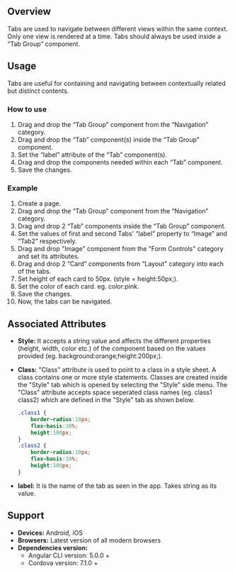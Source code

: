 ## Overview
Tabs are used to navigate between different views within the same context. Only one view is rendered at a time. Tabs should always be used inside a “Tab Group” component.

## Usage
Tabs are useful for containing and navigating between contextually related but distinct contents.

### How to use

1. Drag and drop the “Tab Group” component from the “Navigation” category.
2. Drag and drop the “Tab” component(s) inside the “Tab Group” component.
3. Set the “label” attribute of the “Tab” component(s).
4. Drag and drop the components needed within each “Tab” component.
5. Save the changes.

### Example
1. Create a page.
2. Drag and drop the “Tab Group” component from the “Navigation” category.
3. Drag and drop 2 “Tab” components inside the “Tab Group” component.
4. Set the values of first and second Tabs' “label” property to “Image” and “Tab2” respectively.
5. Drag and drop "Image" component from the "Form Controls" category and set its attributes.
6. Drag and drop 2 “Card” components from “Layout” category into each of the tabs.
7. Set height of each card  to 50px. (style = height:50px;).
8. Set the color of each card. eg. color:pink. 
9. Save the changes.
10. Now, the tabs can be navigated.

## Associated Attributes
- **Style:** It accepts a string value and affects the different properties (height, width, color etc.) of the component based on the values provided (eg. background:orange;height:200px;).

- **Class:** "Class" attribute is used to point to a class in a style sheet. A class contains one or more style statements. Classes are created inside the "Style" tab which is opened by selecting the "Style" side menu. The "Class" attribute accepts space seperated class names (eg. class1 class2) which are defined in the "Style" tab as shown below.
    ```css
    .class1 {
        border-radius:10px;
        flex-basis:10%;
        height:100px;
    }
    .class2 {
        border-radius:10px;
        flex-basis:10%;
        height:100px;
    }
    
    ```

- **label:** It is the name of the tab as seen in the app. Takes string as its value.

## Support
- **Devices:** Android, iOS
- **Browsers:**  Latest version of all modern browsers
- **Dependencies version:** 
    - Angular CLI version: 5.0.0 + 
    - Cordova version: 7.1.0 +
